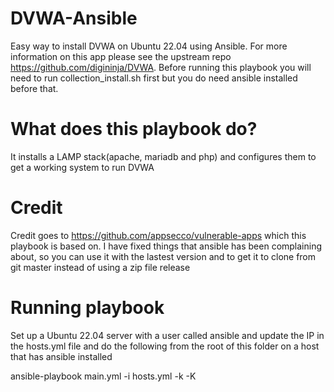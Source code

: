 # DVWA-Ansible
Easy way to install DVWA on Ubuntu 22.04 using Ansible.
For more information on this app please see the upstream repo https://github.com/digininja/DVWA.
Before running this playbook you will need to run collection_install.sh first but you do need ansible installed before that.

# What does this playbook do?
It installs a LAMP stack(apache, mariadb and php) and configures them to get a working system to run DVWA

# Credit
Credit goes to https://github.com/appsecco/vulnerable-apps which this playbook is based on.
I have fixed things that ansible has been complaining about,
so you can use it with the lastest version and to get it to clone from git master instead of using a zip file release

# Running playbook
Set up a Ubuntu 22.04 server with a user called ansible and update the IP in the hosts.yml file and do the following from the root of this folder on a host that has ansible installed

ansible-playbook main.yml -i hosts.yml -k -K
